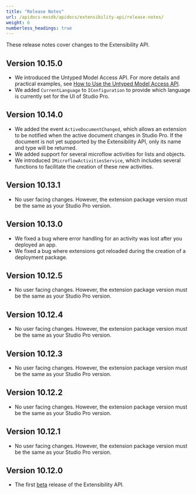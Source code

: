 ```yaml
---
title: "Release Notes"
url: /apidocs-mxsdk/apidocs/extensibility-api/release-notes/
weight: 6
numberless_headings: true
---
```


These release notes cover changes to the Extensibility API.

## Version 10.15.0

* We introduced the Untyped Model Access API. For more details and practical examples, see [How to Use the Untyped Model Access API](/apidocs-mxsdk/apidocs/extensibility-api/extensibility-api-howtos/untyped-model-access-api/).
* We added `CurrentLanguage` to `IConfiguration` to provide which language is currently set for the UI of Studio Pro.
  
## Version 10.14.0

* We added the event `ActiveDocumentChanged`, which allows an extension to be notified when the active document changes in Studio Pro. If the document is not yet supported by the Extensibility API, only its name and type will be returned.
* We added support for several microflow activities for lists and objects.
* We introduced `IMicroflowActivitiesService`, which includes several functions to facilitate the creation of these new activities.
  
## Version 10.13.1

* No user facing changes. However, the extension package version must be the same as your Studio Pro version.

## Version 10.13.0

* We fixed a bug where error handling for an activity was lost after you deployed an app.
* We fixed a bug where extensions got reloaded during the creation of a deployment package.

## Version 10.12.5

* No user facing changes. However, the extension package version must be the same as your Studio Pro version. 

## Version 10.12.4

* No user facing changes. However, the extension package version must be the same as your Studio Pro version.

## Version 10.12.3

* No user facing changes. However, the extension package version must be the same as your Studio Pro version.

## Version 10.12.2

* No user facing changes. However, the extension package version must be the same as your Studio Pro version.

## Version 10.12.1

* No user facing changes. However, the extension package version must be the same as your Studio Pro version.

## Version 10.12.0

* The first [beta](/releasenotes/beta-features/) release of the Extensibility API.
